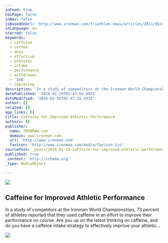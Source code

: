 ```yaml
---
inFeed: true
hasPage: false
inNav: false
isBasedOnUrl: 'http://www.ironman.com/triathlon-news/articles/2011/01/using-caffeine-to-improve-athletic-performance.aspx#axzz3xfG8hI8l'
inLanguage: en
starred: false
keywords:
  - caffeine
  - coffee
  - dose
  - effective
  - athletes
  - intake
  - performance
  - withdrawal
  - '240'
  - improving
description: 'In a study of competitors at the Ironman World Championships, 73 percent of athletes reported that they used caffeine in an effort to improve their performance on course. Are you up on the latest thinking on caffeine, and do you have a caffeine intake strategy to effectively improve your athletic...'
datePublished: '2016-01-19T05:47:56.693Z'
dateModified: '2016-01-19T05:47:25.293Z'
author: []
related: []
app_links: []
title: Caffeine for Improved Athletic Performance
authors: []
publisher:
  name: IRONMAN.com
  domain: www.ironman.com
  url: 'http://www.ironman.com'
  favicon: 'http://www.ironman.com/media/favicon.ico'
sourcePath: _posts/2016-01-19-caffeine-for-improved-athletic-performance.md
published: true
_context: 'http://schema.org'
_type: MediaObject

---
```

![](https://the-grid-user-content.s3-us-west-2.amazonaws.com/4e521c35-4aea-4056-b761-b48d300f98d4.jpg)

<article style=""><h1>Caffeine for Improved Athletic Performance</h1><p>In a study of competitors at the Ironman World Championships, 73 percent of athletes reported that they used caffeine in an effort to improve their performance on course. Are you up on the latest thinking on caffeine, and do you have a caffeine intake strategy to effectively improve your athletic...</p><img src="https://s3-us-west-2.amazonaws.com/the-grid-img/p/5584f4d2c5332c44cf6c5bcb6d1417db33e7b694.jpg" /></article>